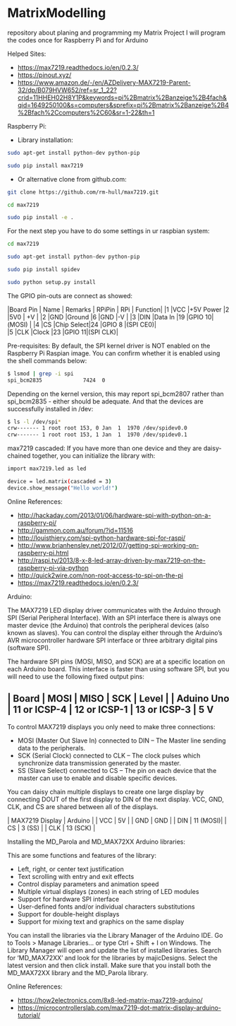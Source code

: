 # MatrixModelling
repository about planing and programming my Matrix Project
I will program the codes once for Raspberry Pi and for Arduino


Helped Sites: 
- https://max7219.readthedocs.io/en/0.2.3/
- https://pinout.xyz/
- https://www.amazon.de/-/en/AZDelivery-MAX7219-Parent-32/dp/B079HVW652/ref=sr_1_22?crid=11HHEH02H8Y1P&keywords=pi%2Bmatrix%2Banzeige%2B4fach&qid=1649250100&s=computers&sprefix=pi%2Bmatrix%2Banzeige%2B4%2Bfach%2Ccomputers%2C60&sr=1-22&th=1


Raspberry Pi:

- Library installation:
```sh
sudo apt-get install python-dev python-pip
```

```sh
sudo pip install max7219
```


- Or alternative clone from github.com:

```sh
git clone https://github.com/rm-hull/max7219.git
```
```sh
cd max7219
```
```sh
sudo pip install -e .
```

For the next step you have to do some settings in ur raspbian system:
```sh
cd max7219
```
```sh
sudo apt-get install python-dev python-pip
```
```sh
sudo pip install spidev
```
```sh
sudo python setup.py install
```

The GPIO pin-outs are connect as showed:

|Board Pin | Name | Remarks   |  RPiPin | RPi   | Function|
|1	        |VCC  |+5V Power  |2	    |5V0    | +V      |
|2	        |GND  |Ground	  |6	    |GND    |-V       |
|3	        |DIN  |Data In	  |19	    |GPIO 10|(MOSI)   |
|4	        |CS	  |Chip Select|24	    |GPIO 8 |(SPI CE0)|	     
|5          |CLK  |Clock	  |23       |GPIO 11|(SPI CLK)|


 Pre-requisites:
 By default, the SPI kernel driver is NOT enabled on the Raspberry Pi Raspian image. You can confirm whether it is enabled using the shell commands below:
 
```sh
$ lsmod | grep -i spi
spi_bcm2835             7424  0
```
Depending on the kernel version, this may report spi_bcm2807 rather than spi_bcm2835 - either should be adequate.
And that the devices are successfully installed in /dev:

```sh
$ ls -l /dev/spi*
crw------- 1 root root 153, 0 Jan  1  1970 /dev/spidev0.0
crw------- 1 root root 153, 1 Jan  1  1970 /dev/spidev0.1
```


max7219 cascaded:
If you have more than one device and they are daisy-chained together, you can initialize the library with:

```sh
import max7219.led as led

device = led.matrix(cascaded = 3)
device.show_message("Hello world!")
```

Online References:

- http://hackaday.com/2013/01/06/hardware-spi-with-python-on-a-raspberry-pi/
- http://gammon.com.au/forum/?id=11516
- http://louisthiery.com/spi-python-hardware-spi-for-raspi/
- http://www.brianhensley.net/2012/07/getting-spi-working-on-raspberry-pi.html
- http://raspi.tv/2013/8-x-8-led-array-driven-by-max7219-on-the-raspberry-pi-via-python
- http://quick2wire.com/non-root-access-to-spi-on-the-pi
- https://max7219.readthedocs.io/en/0.2.3/

 Arduino:

 The MAX7219 LED display driver communicates with the Arduino through SPI (Serial Peripheral Interface).
 With an SPI interface there is always one master device (the Arduino) that controls the peripheral devices (also known as slaves). You can control the display either through the Arduino’s AVR microcontroller hardware SPI interface or three arbitrary digital pins (software SPI).

The hardware SPI pins (MOSI, MISO, and SCK) are at a specific location on each Arduino board. This interface is faster than using software SPI, but you will need to use the following fixed output pins:

| Board | MOSI | MISO | SCK | Level |
| Aduino Uno | 11 or ICSP-4 |	12 or ICSP-1 |	13 or ICSP-3 |	5 V
 -
 To control MAX7219 displays you only need to make three connections:

- MOSI (Master Out Slave In) connected to DIN – The Master line sending data to the peripherals.
- SCK (Serial Clock) connected to CLK – The clock pulses which synchronize data transmission generated by the master.
- SS (Slave Select) connected to CS – The pin on each device that the master can use to enable and disable specific devices.

You can daisy chain multiple displays to create one large display by connecting DOUT of the first display to DIN of the next display. VCC, GND, CLK, and CS are shared between all of the displays.

| MAX7219 Display | Arduino  |
| VCC             | 5V       |
| GND             | GND      |
| DIN             | 11 (MOSI)|
| CS              | 3 (SS)   |
| CLK             | 13 (SCK) |

Installing the MD_Parola and MD_MAX72XX Arduino libraries:

This are some functions and features of the library:
- Left, right, or center text justification
- Text scrolling with entry and exit effects
- Control display parameters and animation speed
- Multiple virtual displays (zones) in each string of LED modules
- Support for hardware SPI interface
- User-defined fonts and/or individual characters substitutions
- Support for double-height displays
- Support for mixing text and graphics on the same display

You can install the libraries via the Library Manager of the Arduino IDE. Go to Tools > Manage Libraries… or type Ctrl + Shift + I on Windows. The Library Manager will open and update the list of installed libraries.
Search for ‘MD_MAX72XX’ and look for the libraries by majicDesigns. Select the latest version and then click install. Make sure that you install both the MD_MAX72XX library and the MD_Parola library.

Online References:
- https://how2electronics.com/8x8-led-matrix-max7219-arduino/
- https://microcontrollerslab.com/max7219-dot-matrix-display-arduino-tutorial/
